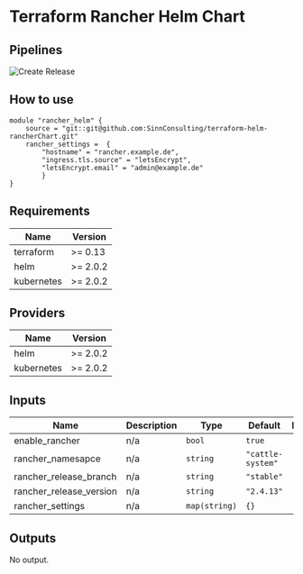 # Terraform Rancher Helm Chart

## Pipelines
![Create Release](https://github.com/SinnConsulting/tf-helm-rancher2-chart/workflows/Create%20Release/badge.svg)

## How to use

```hcl
module "rancher_helm" {
    source = "git::git@github.com:SinnConsulting/terraform-helm-rancherChart.git"
    rancher_settings =  {
        "hostname" = "rancher.example.de",
        "ingress.tls.source" = "letsEncrypt",
        "letsEncrypt.email" = "admin@example.de"
        }
}
```
<!-- BEGINNING OF PRE-COMMIT-TERRAFORM DOCS HOOK -->
## Requirements

| Name | Version |
|------|---------|
| terraform | >= 0.13 |
| helm | >= 2.0.2 |
| kubernetes | >= 2.0.2 |

## Providers

| Name | Version |
|------|---------|
| helm | >= 2.0.2 |
| kubernetes | >= 2.0.2 |

## Inputs

| Name | Description | Type | Default | Required |
|------|-------------|------|---------|:--------:|
| enable\_rancher | n/a | `bool` | `true` | no |
| rancher\_namesapce | n/a | `string` | `"cattle-system"` | no |
| rancher\_release\_branch | n/a | `string` | `"stable"` | no |
| rancher\_release\_version | n/a | `string` | `"2.4.13"` | no |
| rancher\_settings | n/a | `map(string)` | `{}` | no |

## Outputs

No output.

<!-- END OF PRE-COMMIT-TERRAFORM DOCS HOOK -->
